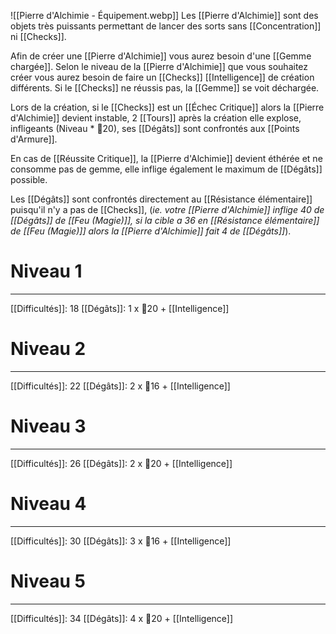  ![[Pierre d'Alchimie - Équipement.webp]]
Les [[Pierre d'Alchimie]] sont des objets très puissants permettant de lancer des sorts sans [[Concentration]] ni [[Checks]].

Afin de créer une [[Pierre d'Alchimie]] vous aurez besoin d'une [[Gemme chargée]]. Selon le niveau de la [[Pierre d'Alchimie]] que vous souhaitez créer vous aurez besoin de faire un [[Checks]] [[Intelligence]] de création différents. Si le [[Checks]] ne réussis pas, la [[Gemme]] se voit déchargée.

Lors de la création, si le [[Checks]] est un [[Échec Critique]] alors la [[Pierre d'Alchimie]] devient instable, 2 [[Tours]] après la création elle explose, infligeants (Niveau * 🎲20), ses [[Dégâts]] sont confrontés aux [[Points d'Armure]].

En cas de [[Réussite Critique]], la [[Pierre d'Alchimie]] devient éthérée et ne consomme pas de gemme, elle inflige également le maximum de [[Dégâts]] possible.

Les [[Dégâts]] sont confrontés directement au [[Résistance élémentaire]] puisqu'il n'y a pas de [[Checks]], (*ie. votre [[Pierre d'Alchimie]] inflige 40 de [[Dégâts]] de [[Feu (Magie)]], si la cible a 36 en [[Résistance élémentaire]] de [[Feu (Magie)]] alors la [[Pierre d'Alchimie]] fait 4 de [[Dégâts]]*).

# Niveau 1
---
[[Difficultés]]: 18
[[Dégâts]]: 1 x 🎲20 + [[Intelligence]]

# Niveau 2
---
[[Difficultés]]: 22
[[Dégâts]]: 2 x 🎲16 + [[Intelligence]]

# Niveau 3
---
[[Difficultés]]: 26
[[Dégâts]]: 2 x 🎲20 + [[Intelligence]]

# Niveau 4
---
[[Difficultés]]: 30
[[Dégâts]]: 3 x 🎲16 + [[Intelligence]]

# Niveau 5
---
[[Difficultés]]: 34
[[Dégâts]]: 4 x 🎲20 + [[Intelligence]]
